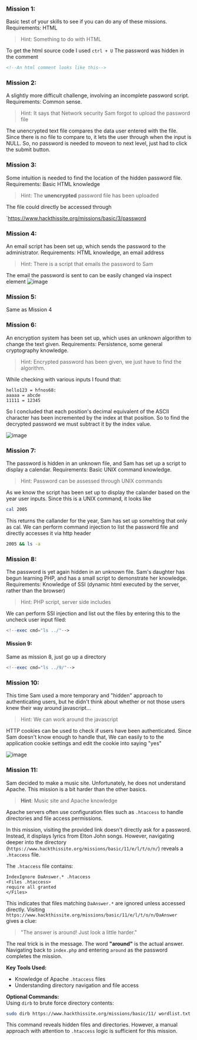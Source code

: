 ### Mission 1: 

Basic test of your skills to see if you can do any of these missions. Requirements: HTML

> Hint: Something to do with HTML

To get the html source code I used `ctrl + U` 
The password was hidden in the comment

```html
<!--An html comment looks like this-->
```

### Mission 2: 

A slightly more difficult challenge, involving an incomplete password script. Requirements: Common sense. 

> Hint: It says that Network security Sam forgot to upload the password file 

The unencrypted text file compares the data user entered with the file. Since there is no file to compare to, it lets the user through when the input is NULL. So, no password is needed to moveon to next level, just had to click the submit button.

### Mission 3: 

Some intuition is needed to find the location of the hidden password file. Requirements: Basic HTML knowledge

> Hint: The **unencrypted** password file has been uploaded

The file could directly be accessed through 

`https://www.hackthissite.org/missions/basic/3/password

### Mission 4: 

An email script has been set up, which sends the password to the administrator. Requirements: HTML knowledge, an email address

> Hint: There is a script that emails the password to Sam

The email the password is sent to can be easily changed via inspect element
![image](https://github.com/user-attachments/assets/a32aaeba-4dcc-4474-9e73-a7426aebe153)

### Mission 5: 

Same as Mission 4

### Mission 6: 

An encryption system has been set up, which uses an unknown algorithm to change the text given. Requirements: Persistence, some general cryptography knowledge.

> Hint: Encrypted password has been given, we just have to find the algorithm.

While checking with various inputs I found that: 

```
hello123 = hfnos68:
aaaaa = abcde
11111 = 12345
```

So I concluded that each position's decimal equivalent of the ASCII character has been incremented by the index at that position. So to find the decrypted password we must subtract it by the index value.

![image](https://github.com/user-attachments/assets/2a6213ba-16a0-402c-9613-f4fd818e33bc)


### Mission 7: 

The password is hidden in an unknown file, and Sam has set up a script to display a calendar. Requirements: Basic UNIX command knowledge.

>Hint: Password can be assessed through UNIX commands

As we know the script has been set up to display the calander based on the year user inputs. 
Since this is a UNIX command, it looks like 

```bash
cal 2005
```

This returns the callander for the year, Sam has set up somehting that only as cal. We can perform command injection to list the password file and directly accesses it via http header

```bash
2005 && ls -a
```

### Mission 8: 

The password is yet again hidden in an unknown file. Sam's daughter has begun learning PHP, and has a small script to demonstrate her knowledge. Requirements: Knowledge of SSI (dynamic html executed by the server, rather than the browser)

>Hint: PHP script, server side includes

We can perform SSI injection and list out the files by entering this to the uncheck user input filed:

```php
<!--exec cmd="ls ../"-->
```

#### Mission 9:

Same as mission 8, just go up a directory

```php
<!--exec cmd="ls ../9/"-->
```

### Mission 10: 

This time Sam used a more temporary and "hidden" approach to authenticating users, but he didn't think about whether or not those users knew their way around javascript...

> Hint: We can work around the javascript 

HTTP cookies can be used to check if users have been authenticated. Since Sam doesn't know enough to handle that, We can easily to to the application cookie settings and edit the cookie into saying "yes"

![image](https://github.com/user-attachments/assets/4e3a9734-1130-44a9-8691-133a9f24bbbb)

### Mission 11:  

Sam decided to make a music site. Unfortunately, he does not understand Apache. This mission is a bit harder than the other basics.  

> **Hint**: Music site and Apache knowledge  

Apache servers often use configuration files such as `.htaccess` to handle directories and file access permissions.  

In this mission, visiting the provided link doesn't directly ask for a password. Instead, it displays lyrics from Elton John songs. However, navigating deeper into the directory (`https://www.hackthissite.org/missions/basic/11/e/l/t/o/n/`) reveals a `.htaccess` file.  

The `.htaccess` file contains:  
```  
IndexIgnore DaAnswer.* .htaccess  
<Files .htaccess>  
require all granted  
</Files>  
```  

This indicates that files matching `DaAnswer.*` are ignored unless accessed directly. Visiting `https://www.hackthissite.org/missions/basic/11/e/l/t/o/n/DaAnswer` gives a clue:  
> "The answer is around! Just look a little harder."  

The real trick is in the message. The word **"around"** is the actual answer. Navigating back to `index.php` and entering `around` as the password completes the mission.  

**Key Tools Used:**  
- Knowledge of Apache `.htaccess` files  
- Understanding directory navigation and file access  

**Optional Commands:**  
Using `dirb` to brute force directory contents:  
```bash  
sudo dirb https://www.hackthissite.org/missions/basic/11/ wordlist.txt -w  
```  

This command reveals hidden files and directories. However, a manual approach with attention to `.htaccess` logic is sufficient for this mission.  

